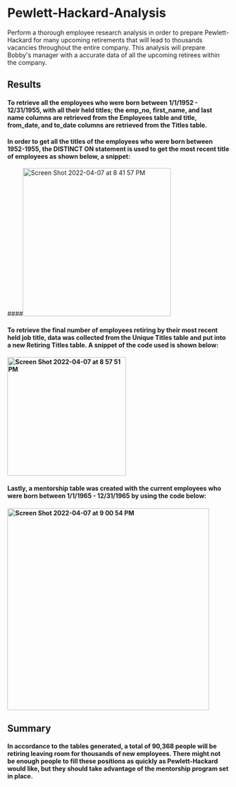 # Pewlett-Hackard-Analysis
Perform a thorough employee research analysis in order to prepare Pewlett-Hackard for many upcoming retirements that will lead to thousands vacancies throughout the entire company.  This analysis will prepare Bobby's manager with a accurate data of all the upcoming retirees within the company.
## Results
#### To retrieve all the employees who were born between 1/1/1952 - 12/31/1955, with all their held titles; the emp_no, first_name, and last name columns are retrieved from the Employees table and title, from_date, and to_date columns are retrieved from the Titles table.
#### In order to get all the titles of the employees who were born between 1952-1955, the DISTINCT ON statement is used to get the most recent title of employees as shown below, a snippet:
####<img width="336" alt="Screen Shot 2022-04-07 at 8 41 57 PM" src="https://user-images.githubusercontent.com/99656224/162341297-6c5136ad-d285-456c-9a50-8cb5e75da3be.png">
#### To retrieve the final number of employees retiring by their most recent held job title, data was collected from the Unique Titles table and put into a new Retiring Titles table. A snippet of the code used is shown below:
#### <img width="269" alt="Screen Shot 2022-04-07 at 8 57 51 PM" src="https://user-images.githubusercontent.com/99656224/162342655-0d19d8dc-7c1a-4be6-9272-68d80271f628.png">
#### Lastly, a mentorship table was created with the current employees who were born between 1/1/1965  - 12/31/1965 by using the code below:
#### <img width="458" alt="Screen Shot 2022-04-07 at 9 00 54 PM" src="https://user-images.githubusercontent.com/99656224/162342906-78db6439-1959-4f4a-b240-fcd3af50bf58.png">
## Summary
#### In accordance to the tables generated, a total of 90,368 people will be retiring leaving room for thousands of new employees.  There might not be enough people to fill these positions as quickly as Pewlett-Hackard would like, but they should take advantage of the mentorship program set in place.
